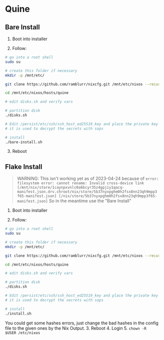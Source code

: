 # Quine

## Bare Install

1. Boot into installer

2. Follow:
  ``` sh
  # go into a root shell
  sudo su

  # create this folder if necessary
  mkdir -p /mnt/etc/

  git clone https://github.com/ramblurr/nixcfg.git /mnt/etc/nixos --recurse-submodules

  cd /mnt/etc/nixos/hosts/quine

  # edit disks.sh and verify vars

  # partition disk
  ./disks.sh

  # Edit /persist/etc/ssh/ssh_host_ed25519_key and place the private key
  # it is used to decrypt the secrets with sops

  # install
  ./bare-install.sh

  ```
3. Reboot

## Flake Install

> WARNING: This isn't working yet as of 2023-04-24 because of
> ```error: filesystem error: cannot rename: Invalid cross-device link [/mnt/nix/store/1caynpxvnlc0a6bcyr35z4gpjiy1qacq-manifest.json.drv.chroot/nix/store/5b37nyxpghm0h2fsx8nn23qh9mpp3f65-manifest.json] [/nix/store/5b37nyxpghm0h2fsx8nn23qh9mpp3f65-manifest.json]```
> So in the meantime use the "Bare Install"


1. Boot into installer

2. Follow:
  ``` sh
  # go into a root shell
  sudo su

  # create this folder if necessary
  mkdir -p /mnt/etc/

  git clone https://github.com/ramblurr/nixcfg.git /mnt/etc/nixos --recurse-submodules

  cd /mnt/etc/nixos/hosts/quine

  # edit disks.sh and verify vars

  # partition disk
  ./disks.sh

  # Edit /persist/etc/ssh/ssh_host_ed25519_key and place the private key
  # it is used to decrypt the secrets with sops

  # install
  ./install.sh

  ```

  You could get some hashes errors, just change the bad hashes in the config file
  to the given ones by the Nix Output.
3. Reboot
4. Login
5. `chown -R $USER /etc/nixos`
